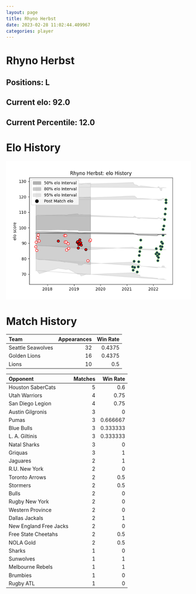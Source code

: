 ```yaml
---  
layout: page  
title: Rhyno Herbst  
date: 2023-02-28 11:02:44.409967  
categories: player  
---
```

# Rhyno Herbst

## Positions: L

## Current elo: 92.0

## Current Percentile: 12.0

# Elo History


![elo history](history_RhynoHerbst.png)
# Match History


| Team              |   Appearances |   Win Rate |
|:------------------|--------------:|-----------:|
| Seattle Seawolves |            32 |     0.4375 |
| Golden Lions      |            16 |     0.4375 |
| Lions             |            10 |     0.5    |

| Opponent               |   Matches |   Win Rate |
|:-----------------------|----------:|-----------:|
| Houston SaberCats      |         5 |   0.6      |
| Utah Warriors          |         4 |   0.75     |
| San Diego Legion       |         4 |   0.75     |
| Austin Gilgronis       |         3 |   0        |
| Pumas                  |         3 |   0.666667 |
| Blue Bulls             |         3 |   0.333333 |
| L. A. Giltinis         |         3 |   0.333333 |
| Natal Sharks           |         3 |   0        |
| Griquas                |         3 |   1        |
| Jaguares               |         2 |   1        |
| R.U. New York          |         2 |   0        |
| Toronto Arrows         |         2 |   0.5      |
| Stormers               |         2 |   0.5      |
| Bulls                  |         2 |   0        |
| Rugby New York         |         2 |   0        |
| Western Province       |         2 |   0        |
| Dallas Jackals         |         2 |   1        |
| New England Free Jacks |         2 |   0        |
| Free State Cheetahs    |         2 |   0.5      |
| NOLA Gold              |         2 |   0.5      |
| Sharks                 |         1 |   0        |
| Sunwolves              |         1 |   1        |
| Melbourne Rebels       |         1 |   1        |
| Brumbies               |         1 |   0        |
| Rugby ATL              |         1 |   0        |